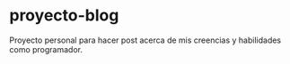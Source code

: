 # proyecto-blog
Proyecto personal para hacer post acerca de mis creencias y habilidades como programador.
